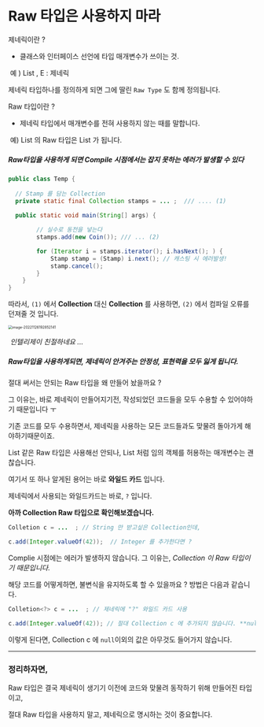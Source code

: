 # Raw 타입은 사용하지 마라



제네릭이란 ? 

- 클래스와 인터페이스 선언에 타입 매개변수가 쓰이는 것.

​		예 ) List<E> , E : 제네릭

제네릭 타입하나를 정의하게 되면 그에 딸린 `Raw Type` 도 함께 정의됩니다.



Raw 타입이란 ? 

- 제네릭 타입에서 매개변수를 전혀 사용하지 않는 때를 말합니다. 

​		예) List<E> 의 Raw 타입은  List 가 됩니다.



##### Raw타입을 사용하게 되면 Compile 시점에서는 잡지 못하는 에러가 발생할 수 있다

```java
public class Temp {
  
  // Stamp 를 담는 Collection
  private static final Collection stamps = ... ;  /// .... (1) 
  
  public static void main(String[] args) {

        // 실수로 동전을 넣는다
        stamps.add(new Coin()); /// ... (2)

        for (Iterator i = stamps.iterator(); i.hasNext(); ) {
            Stamp stamp = (Stamp) i.next(); // 캐스팅 시 에러발생!
            stamp.cancel();
        }
    }  
}
```



따라서,  `(1)` 에서 **Collection** 대신 **Collection<Stamp>** 를 사용하면, `(2)` 에서 컴파일 오류를 던져줄 것 입니다. 

<img src="/Users/hansangjin/Library/Application Support/typora-user-images/image-20221126192852141.png" alt="image-20221126192852141" style="zoom:50%;" />

​																											*인텔리제이 친절하네요 ...*



##### Raw타입을 사용하게되면, 제네릭이 안겨주는 안정성, 표현력을 모두 잃게 됩니다.

절대 써서는 안되는 Raw 타입을 왜 만들어 놨을까요 ? 

그 이유는, 바로 제네릭이 만들어지기전, 작성되었던 코드들을 모두 수용할 수 있어야하기 때문입니다 ㅜ 

기존 코드를 모두 수용하면서, 제네릭을 사용하는 모든 코드들과도 맞물려 돌아가게 해야하기때문이죠.



List 같은 Raw 타입은 사용해선 안되나, List<Object> 처럼 임의 객체를 허용하는 매개변수는 괜찮습니다.



여기서 또 하나 알게된 용어는 바로 **와일드 카드** 입니다.

제네릭에서 사용되는 와일드카드는 바로, `?`  입니다. 



**아까 Collection Raw 타입으로 확인해보겠습니다.** 

```java
Colletion c = ...  ; // String 만 받고싶은 Collection인데,

c.add(Integer.valueOf(42));  // Integer 를 추가한다면 ? 
```

Complie 시점에는 에러가 발생하지 않습니다. 그 이유는, *Collection 이 Raw 타입이기 때문입니다.*



해당 코드를 어떻게하면, 불변식을 유지하도록 할 수 있을까요 ?  방법은 다음과 같습니다.

```java
Colletion<?> c = ...  ; // 제네릭에 "?" 와일드 카드 사용

c.add(Integer.valueOf(42)); // 절대 Collection c 에 추가되지 않습니다. **null 제외
```

이렇게 된다면, Collection c 에 `null`이외의 값은 아무것도 들어가지 않습니다.



---

### 정리하자면,

Raw 타입은 결국 제네릭이 생기기 이전에 코드와 맞물려 동작하기 위해 만들어진 타입이고,

절대 Raw 타입을 사용하지 말고, 제네릭으로 명시하는 것이 중요합니다.
